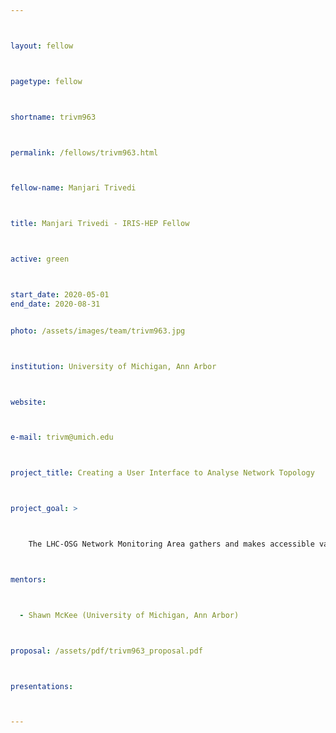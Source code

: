 ```yaml
---



layout: fellow



pagetype: fellow



shortname: trivm963



permalink: /fellows/trivm963.html



fellow-name: Manjari Trivedi



title: Manjari Trivedi - IRIS-HEP Fellow



active: green



start_date: 2020-05-01
end_date: 2020-08-31


photo: /assets/images/team/trivm963.jpg



institution: University of Michigan, Ann Arbor



website:



e-mail: trivm@umich.edu



project_title: Creating a User Interface to Analyse Network Topology



project_goal: >



    The LHC-OSG Network Monitoring Area gathers and makes accessible various network metrics related to network performance in order to debug complex network  problems more effectively. This is a unique dataset with continuous measurements of thousands of research and education network paths. It can be challenging to identify network problems and, more importantly, their location. The goal of my project is to create a network topology analysis web interface to aid with debugging and localizing network performance issues. This will be mostly focussed on path analysis: finding commonalities between paths, finding paths that contain a given address, correlating paths with other network metrics, and the degree of path symmetry.



mentors:



  - Shawn McKee (University of Michigan, Ann Arbor)



proposal: /assets/pdf/trivm963_proposal.pdf



presentations:



---
```

